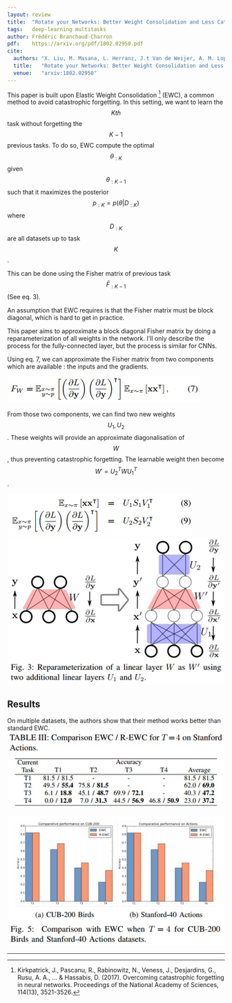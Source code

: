 ```yaml
---
layout: review
title:  "Rotate your Networks: Better Weight Consolidation and Less Catastrophic Forgetting"
tags:   deep-learning multitasks
author: Frédéric Branchaud-Charron
pdf:    https://arxiv.org/pdf/1802.02950.pdf
cite:
  authors: "X. Liu, M. Masana, L. Herranz, J.t Van de Weijer, A. M. Lopez, A. D. Bagdanov"
  title:   "Rotate your Networks: Better Weight Consolidation and Less Catastrophic Forgetting"
  venue:   "arxiv:1802.02950"
---
```


This paper is built upon Elastic Weight Consolidation [^fn] (EWC), a common method to avoid catastrophic forgetting. In this setting, we want to learn the $$Kth$$ task without forgetting the $$K-1$$ previous tasks. To do so, EWC compute the optimal $$ \theta_{:K} $$ given $$\theta_{:K-1}$$ such that it maximizes the posterior $$p_{:K} = p(\theta \vert D_{:K})$$ where $$D_{:K}$$ are all datasets up to task $$K$$.

This can be done using the Fisher matrix of previous task $$\bar F_{:K-1}$$ (See eq. 3).

An assumption that EWC requires is that the Fisher matrix must be block diagonal, which is hard to get in practice.

This paper aims to approximate a block diagonal Fisher matrix by doing a reparameterization of all weights in the network. I'll only describe the process for the fully-connected layer, but the process is similar for CNNs.

Using eq. 7, we can approximate the Fisher matrix from two components which are available : the inputs and the gradients.

![](/article/images/rewc/eq7.jpg)


From those two components, we can find two new weights $$U_{1}, U_{2}$$.
These weights will provide an approximate diagonalisation of $$W$$, thus preventing catastrophic forgetting. The learnable weight then become $$W' = U^{T}_{2}WU^{T}_{1}$$.

![](/article/images/rewc/eq89.jpg)
![](/article/images/rewc/fig3.jpg)

## Results
On multiple datasets, the authors show that their method works better than standard EWC.
![](/article/images/rewc/table3.jpg)

![](/article/images/rewc/fig5.jpg)







***
[^fn]: Kirkpatrick, J., Pascanu, R., Rabinowitz, N., Veness, J., Desjardins, G., Rusu, A. A., ... & Hassabis, D. (2017). Overcoming catastrophic forgetting in neural networks. Proceedings of the National Academy of Sciences, 114(13), 3521-3526.
